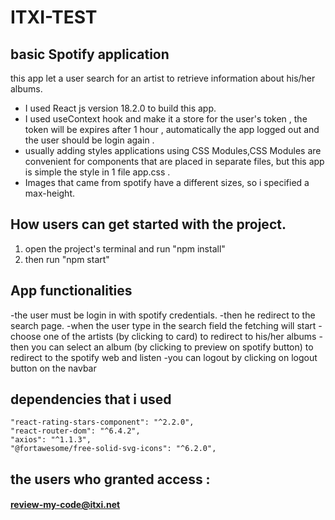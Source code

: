 # ITXI-TEST

## basic Spotify application
this app  let a user search for an artist to
retrieve information about his/her albums.
*  I used React js version 18.2.0 to build this app.
*  I used useContext hook and make it a store for the user's token , the token will be expires after 1 hour , automatically the app logged out and the user
should be login again .
*  usually adding styles applications using CSS Modules,CSS Modules are convenient for components that are placed in separate files, but this app is simple the style in 1 file app.css .
*  Images that came from spotify have a different sizes, so i specified a max-height.


## How users can get started with the project.

1.  open the project's terminal and run "npm install"
2.  then run "npm start"


## App functionalities

-the user must be login in with spotify credentials.
-then he redirect to the search page.
-when the user type in the search field the fetching will start 
-choose one of the artists (by clicking to card) to redirect to his/her albums
-then you can select an album (by clicking to preview on spotify button) to redirect to the spotify web and listen
-you can logout by clicking on logout button on the navbar


## dependencies that i used

    "react-rating-stars-component": "^2.2.0",
    "react-router-dom": "^6.4.2",
    "axios": "^1.1.3",
    "@fortawesome/free-solid-svg-icons": "^6.2.0",
    
    
## the users who granted access :

#### review-my-code@itxi.net

